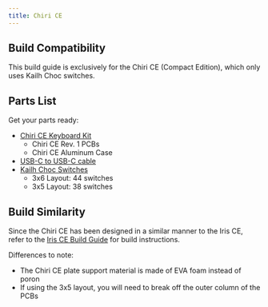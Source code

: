 ```yaml
---
title: Chiri CE
---
```


## Build Compatibility

This build guide is exclusively for the Chiri CE (Compact Edition), which only uses Kailh Choc switches.

## Parts List

Get your parts ready:

* [Chiri CE Keyboard Kit](https://keeb.io/products/chiri-ce-keyboard-kit)
  * Chiri CE Rev. 1 PCBs
  * Chiri CE Aluminum Case
* [USB-C to USB-C cable](https://keeb.io/products/usb-c-to-usb-c-cable)
* [Kailh Choc Switches](https://keeb.io/products/kailh-choc-low-profile-switches-v1)
  * 3x6 Layout: 44 switches
  * 3x5 Layout: 38 switches

## Build Similarity

Since the Chiri CE has been designed in a similar manner to the Iris CE, refer to the [Iris CE Build Guide](iris-ce-build-guide) for build instructions.

Differences to note:
* The Chiri CE plate support material is made of EVA foam instead of poron
* If using the 3x5 layout, you will need to break off the outer column of the PCBs
